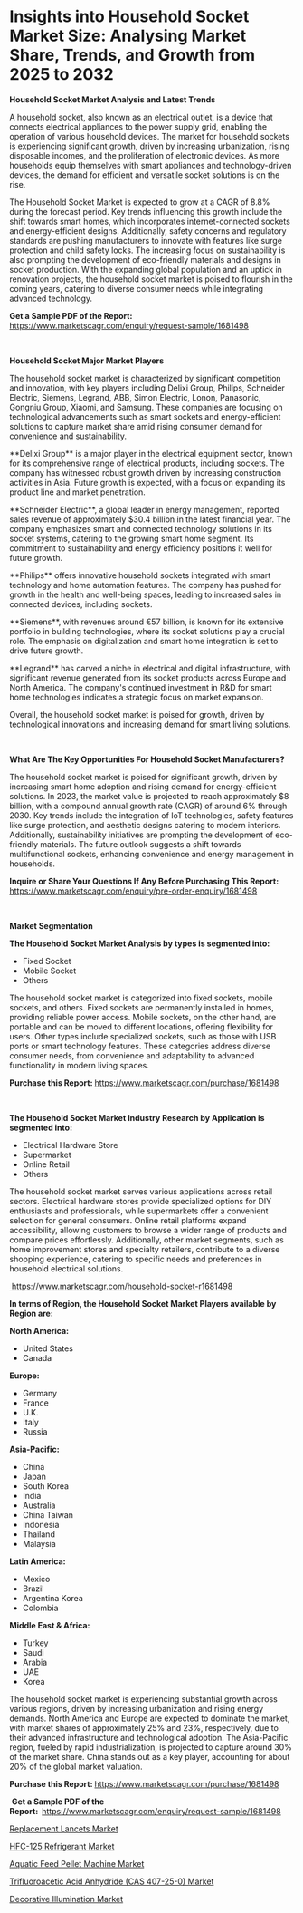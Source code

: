 <p><h1>Insights into Household Socket Market Size: Analysing Market Share, Trends, and Growth from 2025 to 2032</h1></p><p><strong>Household Socket Market Analysis and Latest Trends</strong></p>
<p><p>A household socket, also known as an electrical outlet, is a device that connects electrical appliances to the power supply grid, enabling the operation of various household devices. The market for household sockets is experiencing significant growth, driven by increasing urbanization, rising disposable incomes, and the proliferation of electronic devices. As more households equip themselves with smart appliances and technology-driven devices, the demand for efficient and versatile socket solutions is on the rise.</p><p>The Household Socket Market is expected to grow at a CAGR of 8.8% during the forecast period. Key trends influencing this growth include the shift towards smart homes, which incorporates internet-connected sockets and energy-efficient designs. Additionally, safety concerns and regulatory standards are pushing manufacturers to innovate with features like surge protection and child safety locks. The increasing focus on sustainability is also prompting the development of eco-friendly materials and designs in socket production. With the expanding global population and an uptick in renovation projects, the household socket market is poised to flourish in the coming years, catering to diverse consumer needs while integrating advanced technology.</p></p>
<p><strong>Get a Sample PDF of the Report:&nbsp;</strong> <a href="https://www.marketscagr.com/enquiry/request-sample/1681498?utm_campaign=2014&utm_medium=2&utm_source=Github&utm_content=ia&utm_term=05022025&utm_id=household-socket">https://www.marketscagr.com/enquiry/request-sample/1681498</a></p>
<p>&nbsp;</p>
<p><strong>Household Socket Major Market Players</strong></p>
<p><p>The household socket market is characterized by significant competition and innovation, with key players including Delixi Group, Philips, Schneider Electric, Siemens, Legrand, ABB, Simon Electric, Lonon, Panasonic, Gongniu Group, Xiaomi, and Samsung. These companies are focusing on technological advancements such as smart sockets and energy-efficient solutions to capture market share amid rising consumer demand for convenience and sustainability.</p><p>**Delixi Group** is a major player in the electrical equipment sector, known for its comprehensive range of electrical products, including sockets. The company has witnessed robust growth driven by increasing construction activities in Asia. Future growth is expected, with a focus on expanding its product line and market penetration.</p><p>**Schneider Electric**, a global leader in energy management, reported sales revenue of approximately $30.4 billion in the latest financial year. The company emphasizes smart and connected technology solutions in its socket systems, catering to the growing smart home segment. Its commitment to sustainability and energy efficiency positions it well for future growth.</p><p>**Philips** offers innovative household sockets integrated with smart technology and home automation features. The company has pushed for growth in the health and well-being spaces, leading to increased sales in connected devices, including sockets.</p><p>**Siemens**, with revenues around €57 billion, is known for its extensive portfolio in building technologies, where its socket solutions play a crucial role. The emphasis on digitalization and smart home integration is set to drive future growth.</p><p>**Legrand** has carved a niche in electrical and digital infrastructure, with significant revenue generated from its socket products across Europe and North America. The company's continued investment in R&D for smart home technologies indicates a strategic focus on market expansion.</p><p>Overall, the household socket market is poised for growth, driven by technological innovations and increasing demand for smart living solutions.</p></p>
<p>&nbsp;</p>
<p><strong>What Are The Key Opportunities For Household Socket Manufacturers?</strong></p>
<p><p>The household socket market is poised for significant growth, driven by increasing smart home adoption and rising demand for energy-efficient solutions. In 2023, the market value is projected to reach approximately $8 billion, with a compound annual growth rate (CAGR) of around 6% through 2030. Key trends include the integration of IoT technologies, safety features like surge protection, and aesthetic designs catering to modern interiors. Additionally, sustainability initiatives are prompting the development of eco-friendly materials. The future outlook suggests a shift towards multifunctional sockets, enhancing convenience and energy management in households.</p></p>
<p><strong>Inquire or Share Your Questions If Any Before Purchasing This Report:</strong> <a href="https://www.marketscagr.com/enquiry/pre-order-enquiry/1681498?utm_campaign=2014&utm_medium=2&utm_source=Github&utm_content=ia&utm_term=05022025&utm_id=household-socket">https://www.marketscagr.com/enquiry/pre-order-enquiry/1681498</a></p>
<p>&nbsp;</p>
<p><strong>Market Segmentation</strong></p>
<p><strong>The Household Socket Market Analysis by types is segmented into:</strong></p>
<p><ul><li>Fixed Socket</li><li>Mobile Socket</li><li>Others</li></ul></p>
<p><p>The household socket market is categorized into fixed sockets, mobile sockets, and others. Fixed sockets are permanently installed in homes, providing reliable power access. Mobile sockets, on the other hand, are portable and can be moved to different locations, offering flexibility for users. Other types include specialized sockets, such as those with USB ports or smart technology features. These categories address diverse consumer needs, from convenience and adaptability to advanced functionality in modern living spaces.</p></p>
<p><strong>Purchase this Report:&nbsp;</strong><a href="https://www.marketscagr.com/purchase/1681498?utm_campaign=2014&utm_medium=2&utm_source=Github&utm_content=ia&utm_term=05022025&utm_id=household-socket">https://www.marketscagr.com/purchase/1681498</a></p>
<p>&nbsp;</p>
<p><strong>The Household Socket Market Industry Research by Application is segmented into:</strong></p>
<p><ul><li>Electrical Hardware Store</li><li>Supermarket</li><li>Online Retail</li><li>Others</li></ul></p>
<p><p>The household socket market serves various applications across retail sectors. Electrical hardware stores provide specialized options for DIY enthusiasts and professionals, while supermarkets offer a convenient selection for general consumers. Online retail platforms expand accessibility, allowing customers to browse a wider range of products and compare prices effortlessly. Additionally, other market segments, such as home improvement stores and specialty retailers, contribute to a diverse shopping experience, catering to specific needs and preferences in household electrical solutions.</p></p>
<p><a href="https://www.marketscagr.com/household-socket-r1681498?utm_campaign=2014&utm_medium=2&utm_source=Github&utm_content=ia&utm_term=05022025&utm_id=household-socket">&nbsp;https://www.marketscagr.com/household-socket-r1681498</a></p>
<p><strong>In terms of Region, the Household Socket Market Players available by Region are:</strong></p>
<p>
    <p> <strong> North America: </strong>
        <ul>
            <li>United States</li>
            <li>Canada</li>
        </ul>
        </p> 
    <p> <strong> Europe: </strong>
        <ul>
            <li>Germany</li>
            <li>France</li>
            <li>U.K.</li>
            <li>Italy</li>
            <li>Russia</li>
        </ul>
        </p> 
    <p> <strong> Asia-Pacific: </strong>
        <ul>
            <li>China</li>
            <li>Japan</li>
            <li>South Korea</li>
            <li>India</li>
            <li>Australia</li>
            <li>China Taiwan</li>
            <li>Indonesia</li>
            <li>Thailand</li>
            <li>Malaysia</li>
        </ul>
        </p> 
    <p> <strong> Latin America: </strong>
        <ul>
            <li>Mexico</li>
            <li>Brazil</li>
            <li>Argentina Korea</li>
            <li>Colombia</li>
        </ul>
        </p> 
    <p> <strong> Middle East & Africa: </strong>
        <ul>
            <li>Turkey</li>
            <li>Saudi</li>
            <li>Arabia</li>
            <li>UAE</li>
            <li>Korea</li>
        </ul>
    </p>
    </p>
<p><p>The household socket market is experiencing substantial growth across various regions, driven by increasing urbanization and rising energy demands. North America and Europe are expected to dominate the market, with market shares of approximately 25% and 23%, respectively, due to their advanced infrastructure and technological adoption. The Asia-Pacific region, fueled by rapid industrialization, is projected to capture around 30% of the market share. China stands out as a key player, accounting for about 20% of the global market valuation.</p></p>
<p><strong>Purchase this Report: </strong><a href="https://www.marketscagr.com/purchase/1681498?utm_campaign=2014&utm_medium=2&utm_source=Github&utm_content=ia&utm_term=05022025&utm_id=household-socket">https://www.marketscagr.com/purchase/1681498</a></p>
<p>&nbsp;<strong>Get a Sample PDF of the Report:&nbsp;&nbsp;</strong><a href="https://www.marketscagr.com/enquiry/request-sample/1681498?utm_campaign=2014&utm_medium=2&utm_source=Github&utm_content=ia&utm_term=05022025&utm_id=household-socket">https://www.marketscagr.com/enquiry/request-sample/1681498</a></p>
<p><strong></strong></p>
<p><p><a href="https://www.linkedin.com/pulse/growth-rate-size-replacement-lancets-market-anextraordinary-olo2f?utm_campaign=2014&utm_medium=2&utm_source=Github&utm_content=ia&utm_term=05022025&utm_id=household-socket">Replacement Lancets Market</a></p><p><a href="https://www.linkedin.com/pulse/global-hfc-125-refrigerant-market-trends-innovations-wbkac?utm_campaign=2014&utm_medium=2&utm_source=Github&utm_content=ia&utm_term=05022025&utm_id=household-socket">HFC-125 Refrigerant Market</a></p><p><a href="https://www.linkedin.com/pulse/growth-forecast-revenue-outlook-aquatic-feed-pellet-machine-rxpje?utm_campaign=2014&utm_medium=2&utm_source=Github&utm_content=ia&utm_term=05022025&utm_id=household-socket">Aquatic Feed Pellet Machine Market</a></p><p><a href="https://www.linkedin.com/pulse/technological-insights-growth-trends-trifluoroacetic-vimuf?utm_campaign=2014&utm_medium=2&utm_source=Github&utm_content=ia&utm_term=05022025&utm_id=household-socket">Trifluoroacetic Acid Anhydride (CAS 407-25-0) Market</a></p><p><a href="https://github.com/YashRP12/Market-Research-Report-List-7/blob/main/decorative-illumination-market.md?utm_campaign=2014&utm_medium=2&utm_source=Github&utm_content=ia&utm_term=05022025&utm_id=household-socket">Decorative Illumination Market</a></p></p>